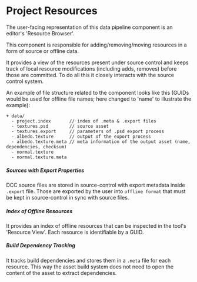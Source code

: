 # Project Resources

The user-facing representation of this data pipeline component is an editor's 'Resource Browser'.

This component is responsible for adding/removing/moving resources in a form of source or offline data.

It provides a view of the resources present under source control and keeps track of local resource modifications (including adds, removes) before those are committed. To do all this it closely interacts with the source control system.

An example of file structure related to the component looks like this (GUIDs would be used for offline file names; here changed to 'name' to illustrate the example):

```ignore
+ data/
  - project.index       // index of .meta & .export files
  - textures.psd		// source asset
  - textures.export		// parameters of .psd export process
  - albedo.texture		// output of the export process
  - albedo.texture.meta	// meta information of the output asset (name, dependencies, checksum)
  - normal.texture
  - normal.texture.meta 
```

##### Sources with Export Properties

DCC source files are stored in source-control with export metadata inside `.export` file. Those are exported by the user into `offline format` that must be kept in source-control in sync with source files.

##### Index of Offline Resources

It provides an index of offline resources that can be inspected in the tool's 'Resource View'. Each resource is identifiable by a GUID.

##### Build Dependency Tracking

It tracks build dependencies and stores them in a `.meta` file for each resource. This way the asset build system does not need to open the content of the asset to extract dependencies.